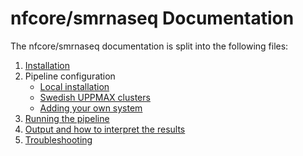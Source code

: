 # nfcore/smrnaseq Documentation

The nfcore/smrnaseq documentation is split into the following files:


1. [Installation](installation.md)
2. Pipeline configuration
    * [Local installation](configuration/local.md)
    * [Swedish UPPMAX clusters](configuration/uppmax.md)
    * [Adding your own system](configuration/adding_your_own.md)
3. [Running the pipeline](usage.md)
4. [Output and how to interpret the results](output.md)
5. [Troubleshooting](troubleshooting.md)

